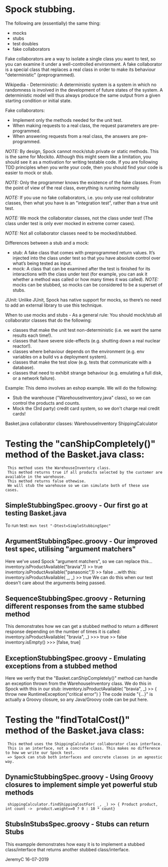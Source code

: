 # Spock stubbing.

The following are (essentially) the same thing:
- mocks
- stubs
- test doubles
- fake collaborators


Fake collaborators are a way to isolate a single class you want to test, so you 
can examine it under a well-controlled environment. A fake collaborator is a 
special class that replaces a real class in order to make its behaviour 
"deterministic" (preprogrammed).

Wikipedia - Deterministic:
A deterministic system is a system in which no randomness is involved in the 
development of future states of the system. A deterministic model will thus always 
produce the same output from a given starting condition or initial state.

Fake collaborators:
- Implement only the methods needed for the unit test.
- When making requests to a real class, the request parameters are pre-programmed.
- When answering requests from a real class, the answers are pre-programmed.


*NOTE:* By design, Spock cannot mock/stub private or static methods. This is the same
	for Mockito. Although this might seem like a limitation, you should see it as 
        a motivation for writing testable code. If you are following TDD principles 
        when you write your code, then you should find your code is easier to mock or 
        stub.

*NOTE:* Only the programmer knows the existence of the fake classes.
        From the point of view of the real class, everything is running normally

*NOTE:* If you use no fake collaborators, i.e. you only use real collobrator
        classes, then what you have is an "integration test", rather than a
        true unit test.

*NOTE:* We mock the collaborator classes, not the class under test!
        (The class under test is only ever mocked in extreme corner cases).

*NOTE:* Not all collaborator classes need to be mocked/stubbed.


Differences between a stub and a mock:
- stub: 
	A fake class that comes with preprogrammed return values. It’s injected
	into the class under test so that you have absolute control over what’s being
	tested as input. 
- mock: 
	A class that can be examined after the test is finished for its interactions
	with the class under test (for example, you can ask it whether a method was called
	or how many times it was called). 
*NOTE:* mocks can be stubbed, so mocks can be considered to be a superset of stubs.


JUnit:
Unlike JUnit, Spock has native support for mocks, so there’s no need to add an
external library to use this technique. 


When to use mocks and stubs - As a general rule: 
You should mock/stub all collaborator classes that do the following:
- classes that make the unit test non-deterministic (i.e. we want the same results each time!).
- classes that have severe side-effects (e.g. shutting down a real nuclear reactor!).
- classes where behaviour depends on the environment (e.g. env variables on a build vs a deployment system).
- classes that make the test slow (e.g. tests that communicate with a database).
- classes that need to exhibit strange behaviour (e.g. emulating a full disk, or a network failure).


Example:
This demo involves an eshop example. We will do the following:
- Stub the warehouse ("WarehouseInventory.java" class), so we can control the products and counts.
- Mock the (3rd party) credit card system, so we don't charge real credit cards! 

Basket.java collaborator classes:
   WarehouseInventory
   ShippingCalculator

# Testing the "canShipCompletely()" method of the Basket.java class:
     This method uses the WarehouseInventory class.
     This method returns true if all products selected by the customer are available in the warehouse.
     This method returns false othewise.
     We will stub the warehouse so we can simulate both of these use cases.

## SimpleStubbingSpec.groovy - Our first go at testing Basket.java
To run test:
`mvn test "-Dtest=SimpleStubbingSpec"`

## ArgumentStubbingSpec.groovy - Our improved test spec, utilising "argument matchers"
Here we've used Spock "argument matchers", so we can replace this...
	inventory.isProductAvailable("bravia",1) >> true
	inventory.isProductAvailable("panasonic",1) >> false
...with this:
	inventory.isProductAvailable( _, _) >> true
We can do this when our test doesn't care about the arguments being passed.

## SequenceStubbingSpec.groovy - Returning different responses from the same stubbed method 
This demonstrates how we can get a stubbed method to return a different response
depending on the number of times it is called:
	inventory.isProductAvailable( "bravia", _) >>> true >> false
	inventory.isEmpty() >>> [false, true]

## ExceptionStubbingSpec.groovy - Emulating exceptions from a stubbed method 
Here we verify that the "Basket.canShipCompletely()" method can handle an exception
thrown from the  WarehouseInventory class. We do this in Spock with this in our stub:
	inventory.isProductAvailable( "bravia", _) >> { throw new RuntimeException("critical error") }
The code inside "{...}" is actually a Groovy closure, so any Java/Groovy code can be put here.


# Testing the "findTotalCost()" method of the Basket.java class:
     This method uses the ShippingCalculator collaborator class interface.
     This is an interface, not a concrete class. This makes no difference to how we write our Spock test.
     => Spock can stub both interfaces and concrete classes in an agnostic way.

## DynamicStubbingSpec.groovy - Using Groovy closures to implement simple yet powerful stub methods
     shippingCalculator.findShippingCostFor( _, _) >> { Product product, int count ->  product.weight==0 ? 0 : 10 * count}

## StubsInStubsSpec.groovy - Stubs can return Stubs
This exampple demonstrates how easy it is to implement a stubbed class/interface 
that returns another stubbed class/interface.


JeremyC 16-07-2019
